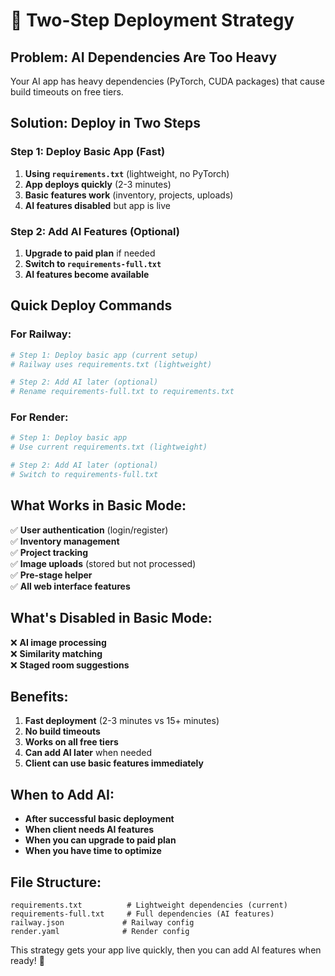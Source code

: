 # 🚀 Two-Step Deployment Strategy

## Problem: AI Dependencies Are Too Heavy

Your AI app has heavy dependencies (PyTorch, CUDA packages) that cause build timeouts on free tiers.

## Solution: Deploy in Two Steps

### Step 1: Deploy Basic App (Fast)
1. **Using `requirements.txt`** (lightweight, no PyTorch)
2. **App deploys quickly** (2-3 minutes)
3. **Basic features work** (inventory, projects, uploads)
4. **AI features disabled** but app is live

### Step 2: Add AI Features (Optional)
1. **Upgrade to paid plan** if needed
2. **Switch to `requirements-full.txt`**
3. **AI features become available**

## Quick Deploy Commands

### For Railway:
```bash
# Step 1: Deploy basic app (current setup)
# Railway uses requirements.txt (lightweight)

# Step 2: Add AI later (optional)
# Rename requirements-full.txt to requirements.txt
```

### For Render:
```bash
# Step 1: Deploy basic app
# Use current requirements.txt (lightweight)

# Step 2: Add AI later (optional)
# Switch to requirements-full.txt
```

## What Works in Basic Mode:

✅ **User authentication** (login/register)  
✅ **Inventory management**  
✅ **Project tracking**  
✅ **Image uploads** (stored but not processed)  
✅ **Pre-stage helper**  
✅ **All web interface features**  

## What's Disabled in Basic Mode:

❌ **AI image processing**  
❌ **Similarity matching**  
❌ **Staged room suggestions**  

## Benefits:

1. **Fast deployment** (2-3 minutes vs 15+ minutes)
2. **No build timeouts**
3. **Works on all free tiers**
4. **Can add AI later** when needed
5. **Client can use basic features immediately**

## When to Add AI:

- **After successful basic deployment**
- **When client needs AI features**
- **When you can upgrade to paid plan**
- **When you have time to optimize**

## File Structure:

```
requirements.txt          # Lightweight dependencies (current)
requirements-full.txt     # Full dependencies (AI features)
railway.json             # Railway config
render.yaml              # Render config
```

This strategy gets your app live quickly, then you can add AI features when ready! 🎉 